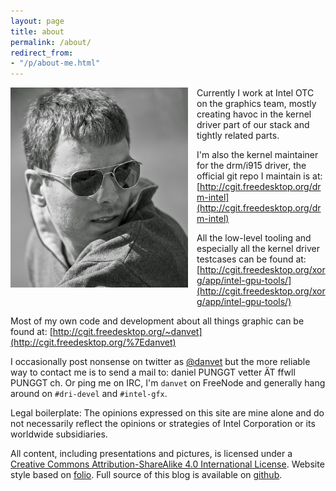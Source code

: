 ```yaml
---
layout: page
title: about
permalink: /about/
redirect_from:
- "/p/about-me.html"
---
```


<a
href="/img/bw.jpg"
imageanchor="1" style="clear: left; float: left; margin-bottom: 1em;
margin-right: 1em;"><img alt="Daniel Vetter" border="0" height="320"
src="/img/bw.jpg"
title="" width="284" /></a>

Currently I work at Intel OTC on the graphics team,
mostly creating havoc in the kernel driver part of our stack and tightly related
parts.

I'm also the kernel maintainer for the drm/i915 driver, the official git repo I
maintain is at:
[http://cgit.freedesktop.org/drm-intel](http://cgit.freedesktop.org/drm-intel)

All the low-level tooling and especially all the kernel driver testcases can be
found at:
[http://cgit.freedesktop.org/xorg/app/intel-gpu-tools/](http://cgit.freedesktop.org/xorg/app/intel-gpu-tools/)

Most of my own code and development about all things graphic can be found at:
[http://cgit.freedesktop.org/~danvet](http://cgit.freedesktop.org/%7Edanvet)

I occasionally post nonsense on twitter as [@danvet](https://twitter.com/danvet)
but the more reliable way to contact me is to send a mail to: daniel PUNGGT
vetter ÄT ffwll PUNGGT ch. Or ping me on IRC, I'm `danvet` on FreeNode and
generally hang around on `#dri-devel` and `#intel-gfx`.

Legal boilerplate: The opinions expressed on this site are mine alone and do not
necessarily reflect the opinions or strategies of Intel Corporation or its
worldwide subsidiaries.&nbsp;

All content, including presentations and pictures, is licensed under a [Creative
Commons Attribution-ShareAlike 4.0 International
License](http://creativecommons.org/licenses/by-sa/4.0/). Website style based on
[folio](http://jekyllthemes.org/themes/folio/). Full source of this blog is
available on [github](https://github.com/danvet/danvet.github.io).
